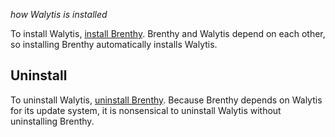 _how Walytis is installed_

To install Walytis, [install Brenthy](/Documentation/Brenthy/User/InstallingBrenthy.md).
Brenthy and Walytis depend on each other, so installing Brenthy automatically installs Walytis.

## Uninstall
To uninstall Walytis, [uninstall Brenthy](/Documentation/Brenthy/User/Uninstall.md).
Because Brenthy depends on Walytis for its update system, it is nonsensical to uninstall Walytis without uninstalling Brenthy.